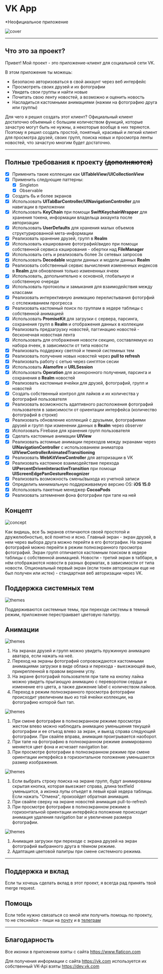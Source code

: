 # VK App
\*Неофициальное приложение

![cover](https://github.com/mayer1a/iOSAppUI/blob/main/DescriptionImages/cover.png)

---

## Что это за проект?

Привет!
Мой проект - это приложение-клиент для социальной сети VK. 

В этом приложение ты можешь:
* Безопасно авторизоваться в свой аккаунт через веб интерфейс
* Просмотреть своих друзей и их фотографии
* Увидеть свои группы и найти новые
* Почитать свою ленту новостей, а возможно и оценить новость
* Насладиться кастомными анимациями (нажми на фотографию друга или группы)

Для чего я решил создать этот клиент? Официальный клиент достаточно объемный с большим количеством функций, которые зачастую могут быть не нужны, 
а некоторые вообще в них теряются. 
Поэтому я решил создать простой, понятный, красивый и легкий клиент для просмотра друзей, своих групп, поиска новых и просмотра ленты новостей, 
что зачастую многим будет достаточно.
 
---

## Полные требования к проекту ~~(дополняются)~~

- [X] Применить такие коллекции как **UITableView/UICollectionView**
- [X] Применить следующие паттерны:
    - [X] Singleton
    - [X] Observable
- [X] Создать 6ь и более экранов
- [X] Использовать **UITabBarController/UINavigationController** для навигации в приложении
- [X] Использовать **KeyChain** при помощи **SwiftKeychainWrapper** для хранения токена, информации владельца аккаунта после авторизации
- [X] Использовать **UserDefaults** для хранения малых объемов структурированной мета-информации
- [X] Реализовать хранение друзей, групп в **Realm**
- [X] Использовать кэширование фотографий/видео при помощи собственной сервиса кэширования - обертки над **FileManager**
- [X] Использовать сеть и реализовать более 3х сетевых запросов
- [X] Использовать **Decodable** модели данных и модели данных **Realm**
- [X] Реализовать собственный сервис вычисления измененных индексов в **Realm** для обновления только измененных ячеек
- [X] Использовать, допольнительно к основной, глобальную и собственную очереди
- [X] Использовать протоколы и замыкания для взаимодействия между классами
- [X] Реализовать интерективную анимацию перелистывания фотогрфий с отслеживанием прогресса
- [X] Реализовать кастомный поиск по группам в хедере таблицы с собственной анимацией
- [X] Использовать **PromiseKit** для загрузки с сервера, парсинга, сохранения групп в **Realm** и отображения данных в коллекции
- [X] Реализовать предзагрузку новостей, паггинацию новостей - бесконечная новостная лента
- [X] Использовать для отображения новости секцию, составляемую из набора ячеек, в зависимости от типа новости
- [X] Реализовать поддержку светлой и темной системных тем
- [X] Реализовать получение новых новостей через __pull to refresh__
- [X] Реализовать работу с сетью через синглтон сесии
- [X] Использовать **Alamofire** и **URLSession**
- [X] Использовать **Operation** для асинхронного получения, парсинга и сохранения в **Realm** новостей
- [X] Реализовать кастомные ячейки для друзей, фотографий, групп и новостей
- [X] Создать собственный контрол для лайков и их количества у фотографий пользователя
- [X] Реализовать возможность адаптивного расположения фотографий пользователя в зависимости от ориентации интерфейса (количество фотографий в строке) 
- [X] Реализовать обновление коллекций с друзьями, фотографиями друзей и групп при изменении данных в **Realm** через observer
- [X] Исползовать Firebase для хранения групп пользователя
- [X] Сделать кастомные анимации **UIView**
- [X] Реализовать астомные анимации переходов между экранами через **UINavigationController** с использованием аниматора **UIViewControllerAnimatedTransitioning**
- [X] Реализовать **WebKitViewController** для авторизации в VK
- [X] Реализовать кастомное взаимодействие перехода **UIPercentDrivenInteractiveTransition** при помощи **UIScreenEdgePanGestureRecognizer**
- [X] Реализовать возможность смены/выхода из учетной записи
- [X] Определить минимальную поддерживаемую версию OS: **iOS 15.0**
- [X] Использовать пакетные менеджер **CocoaPods**
- [X] Реализовать затемнения фона фотографии при тапе на ней

## Концепт

![concept](https://github.com/mayer1a/iOSAppUI/blob/main/DescriptionImages/concept.png)

Как видишь, все 5ь экранов отличаются своей простотой и дружелюбностью, всё понятно и ясно. 
Главный экран - экран друзей, в нем через выбора друга можно перейти в его фотографии.
На экране фотографий можно перейти в режим полноэкранного просмотра фотографий.
Экран групп отличается кастомным поиском в хедере таблицы с собственной анимацией.
Новости - третий экран в таббаре, в нём отображаются новости в разных форматах, в зависимости от типа новости.
Опциональный первый экран (если токен авторизации еще не был получен или истек) - стандартная веб авторизации через VK.

## Поддержка системных тем

![themes](https://github.com/mayer1a/iOSAppUI/blob/main/DescriptionImages/lightDarkTheme.png)

Поддерживаются системные темы, при переходе системы в темный режим, приложение перестраивает цветовую палитру.

## Анимации

![themes](https://github.com/mayer1a/iOSAppUI/blob/main/DescriptionImages/friendsPhotosTrans.gif)

1. На экранах друзей и групп можно увидеть пружинную анимацию аватара, если нажать на неё. 
2. Переход на экраны фотографий сопровождаются кастомными анимациями загрузки в виде облака и перехода - выезжающей вью, прикрепленной в правом верхнем углу.
3. На экране фотографий пользователя при тапе на кнопку лайка можно увидеть прыгающую анимацию с переворотом сердца и изменение его цвета, а также движение label с количеством лайков.
4. Переход в режим полноэкранного просмотра фотографии происходит увеличеним вью из той ячейки коллекции, на фотографию которой был тап.

![themes](https://github.com/mayer1a/iOSAppUI/blob/main/DescriptionImages/photosTransOrient.gif)

1. При смене фотографии в полноэкранном режиме просмотра жестом влево можно наблюдать анимацию уменьшения текущей фотографии и ее отъезд влево за экран, и выезд справа следующей фотографии. При свайпе вправа, анимация проигрывается наоборот.
2. При тапе на фотографию в полноэкранном режиме анимированно меняется цвет фона и исчезает navigation bar.
3. При просмотре фотографии в полноэкранном режиме при смене ориентации интерфейса в горизонтальное положение уменьшается размер изображения.

![themes](https://github.com/mayer1a/iOSAppUI/blob/main/DescriptionImages/groupsNewsFullPhotoBackground.gif)

1. Если выбрать строку поиска на экране групп, будут анимированы скрытая кнопка, которая выезжает справа, длина textfield уменьшится, а иконка лупы отъедет в левый край хедера таблицы. Если нажать "Отмена", произойдет обратная анимация.
2. При свайпе сверху на экране новостей анимация pull-to-refresh
3. При просмотре фотографии в полноэкранном режиме в горизонтальной ориентации интерфейса положение происходит анимация удаления navigation bar и увеличение размера фотографии.

![themes](https://github.com/mayer1a/iOSAppUI/blob/main/DescriptionImages/friendsNewsToggleAppearance.gif)

1. Анимация загрузки при переходе с экрана друзей на экран фотографий выбранного друга в тёмном режиме.
2. Адаптация цветовой палитры при смене системного режима.

---

## Поддержка и вклад

Если ты хочешь сделать вклад в этот проект, я всегда рад принять твой merge request.

## Помощь

Если тебе нужно связаться со мной или получить помощь по проекту, 
то не стесняйся - пиши на <a href="mailto:mayer1art@gmail.com">почту</a> и в <a href="https://t.me/mayer1a">телеграм</a>

---

## Благодарность

Все иконки в приложении взяты с сайта https://www.flaticon.com

Для получения информации с сайта https://vk.com используется их собственный VK-Api взяты https://dev.vk.com
